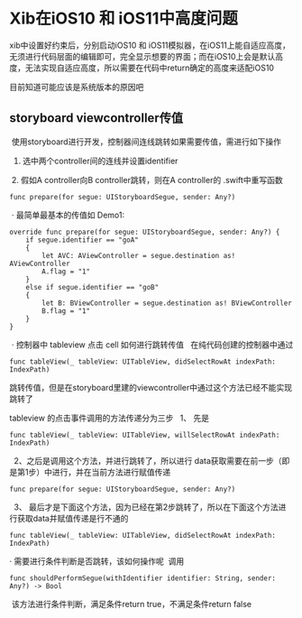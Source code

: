 # Xib在iOS10 和 iOS11中高度问题

xib中设置好约束后，分别启动iOS10 和 iOS11模拟器，在iOS11上能自适应高度，无须进行代码层面的编辑即可，完全显示想要的界面；而在iOS10上会是默认高度，无法实现自适应高度，所以需要在代码中return确定的高度来适配iOS10

目前知道可能应该是系统版本的原因吧



## storyboard viewcontroller传值 

  使用storyboard进行开发，控制器间连线跳转如果需要传值，需进行如下操作
  1. 选中两个controller间的连线并设置identifier
  
  2. 假如A controller向B controller跳转，则在A controller的 .swift中重写函数
  
    func prepare(for segue: UIStoryboardSegue, sender: Any?)
    
  · 最简单最基本的传值如 Demo1: 
  
  
    override func prepare(for segue: UIStoryboardSegue, sender: Any?) {
        if segue.identifier == "goA"
        {
            let AVC: AViewController = segue.destination as! AViewController
            A.flag = "1"
        }
        else if segue.identifier == "goB"
        {
            let B: BViewController = segue.destination as! BViewController
            B.flag = "1"
        }
    }
    
    
  · 控制器中 tableview 点击 cell 如何进行跳转传值
    在纯代码创建的控制器中通过
    
    func tableView(_ tableView: UITableView, didSelectRowAt indexPath: IndexPath) 
    
跳转传值，但是在storyboard里建的viewcontroller中通过这个方法已经不能实现跳转了

tableview 的点击事件调用的方法传递分为三步
   1、 先是
   
    func tableView(_ tableView: UITableView, willSelectRowAt indexPath: IndexPath)
     
   2、之后是调用这个方法，并进行跳转了，所以进行 data获取需要在前一步（即是第1步）中进行，并在当前方法进行赋值传递
   
    func prepare(for segue: UIStoryboardSegue, sender: Any?)
     
   3、 最后才是下面这个方法，因为已经在第2步跳转了，所以在下面这个方法进行获取data并赋值传递是行不通的
   
    func tableView(_ tableView: UITableView, didSelectRowAt indexPath: IndexPath)

· 需要进行条件判断是否跳转，该如何操作呢
  调用

    func shouldPerformSegue(withIdentifier identifier: String, sender: Any?) -> Bool 
        
  该方法进行条件判断，满足条件return true，不满足条件return false
  

